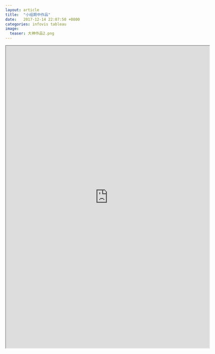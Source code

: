 ```yaml
---
layout: article
title:  "小组期中作品"
date:   2017-12-14 22:07:50 +0800
categories: infovis tableau
image:
  teaser: 大神作品2.png
---
```


<div>
<iframe src="https://public.tableau.com/views/demo2_26/1_1?:embed=y&:display_count=yes"
 width="645" height="955"></iframe>
</div>
